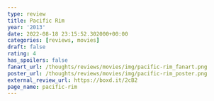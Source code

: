 ```yaml
---
type: review
title: Pacific Rim
year: '2013'
date: 2022-08-18 23:15:52.302000+00:00
categories: [reviews, movies]
draft: false
rating: 4
has_spoilers: false
fanart_url: /thoughts/reviews/movies/img/pacific-rim_fanart.png
poster_url: /thoughts/reviews/movies/img/pacific-rim_poster.png
external_review_url: https://boxd.it/2cB2
page_name: pacific-rim
---
```


